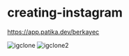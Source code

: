 # creating-instagram

https://app.patika.dev/berkayec

![igclone](https://user-images.githubusercontent.com/113936127/196049505-552f2518-a67b-45d1-ac62-1f36ea6aa3be.png)
![igclone2](https://user-images.githubusercontent.com/113936127/196049512-04b2d204-3159-4b29-8a3c-e6d2711a9d8d.png)


